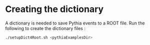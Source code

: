 # Creating the dictionary
A dictionary is needed to save Pythia events to a ROOT file. Run the following to create the dictionary files :

  ```bash
  ./setupDict4Root.sh <pythiaExamplesDir>
  ```
